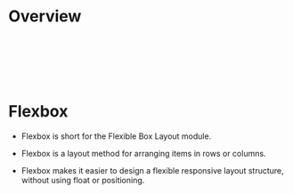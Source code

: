 # Overview

&nbsp;

&nbsp;

&nbsp;

# Flexbox

- Flexbox is short for the Flexible Box Layout module.

- Flexbox is a layout method for arranging items in rows or columns.

- Flexbox makes it easier to design a flexible responsive layout structure, without using float or positioning.

&nbsp;
